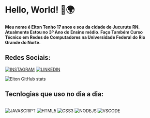 # Hello, World! 👋🌍
#### Meu nome é Elton Tenho 17 anos e sou da cidade de Jucurutu RN. Atualmente Estou no 3º Ano do Ensino médio. Faço Também Curso Técnico em Redes de Computadores na Universidade Federal do Rio Grande do Norte.

## Redes Sociais:
[![INSTAGRAM](https://img.shields.io/badge/Instagram-E4405F?style=for-the-badge&logo=instagram&logoColor=white)](https://www.instagram.com/elton_batista19/)
[![LINKEDIN](https://img.shields.io/badge/LinkedIn-0077B5?style=for-the-badge&logo=linkedin&logoColor=white)](https://www.linkedin.com/in/fransuelton-francisco-2512a3223/)

![Elton GitHub stats](https://github-readme-stats.vercel.app/api?username=EltonMoodz&show_icons=true&theme=dark)


## Tecnlogias que uso no dia a dia:
<br>![JAVASCRIPT](https://img.shields.io/badge/JavaScript-323330?style=for-the-badge&logo=javascript&logoColor=F7DF1E)
![HTML5](https://img.shields.io/badge/HTML5-E34F26?style=for-the-badge&logo=html5&logoColor=white)
![CSS3](https://img.shields.io/badge/CSS3-1572B6?style=for-the-badge&logo=css3&logoColor=white)
![NODEJS](https://img.shields.io/badge/Node.js-339933?style=for-the-badge&logo=nodedotjs&logoColor=white)
![VSCODE](https://img.shields.io/badge/VSCode-0078D4?style=for-the-badge&logo=visual%20studio%20code&logoColor=white)
